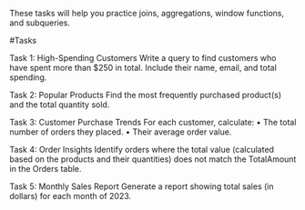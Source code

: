 These tasks will help you practice joins, aggregations, window functions, and subqueries.


#Tasks

Task 1: High-Spending Customers
Write a query to find customers who have spent more than $250 in total. Include their name, email, and total spending.

Task 2: Popular Products
Find the most frequently purchased product(s) and the total quantity sold.

Task 3: Customer Purchase Trends
For each customer, calculate:
•	The total number of orders they placed.
•	Their average order value.

Task 4: Order Insights
Identify orders where the total value (calculated based on the products and their quantities) does not match the TotalAmount in the Orders table.

Task 5: Monthly Sales Report
Generate a report showing total sales (in dollars) for each month of 2023.


